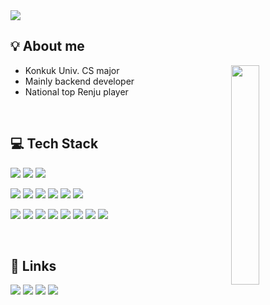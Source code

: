 <img src="https://capsule-render.vercel.app/api?type=waving&color=4cc3db&height=100&section=header" />

<h2>💡 About me</h2>

<p align="left">
  <img align="right" src="https://github-readme-stats.vercel.app/api/top-langs/?username=isoo127&layout=compact&langs_count=4&theme=transparent" width="30%" />
  <ul>
    <li>Konkuk Univ. CS major</li>
    <li>Mainly backend developer</li>
    <li>National top Renju player</li>
  </ul>
</p>
<br>

<h2>💻 Tech Stack</h2>

<!-- Languages -->
<p>
  <img src="https://img.shields.io/badge/Java-007396?style=flat-square&logo=openjdk&logoColor=white" />
  <img src="https://img.shields.io/badge/Kotlin-7F52FF?style=flat-square&logo=kotlin&logoColor=white" />
  <img src="https://img.shields.io/badge/C++-00599C?style=flat-square&logo=c%2b%2b&logoColor=white" />
</p>

<!-- Frameworks & DB -->
<p>
  <img src="https://img.shields.io/badge/Spring%20Boot-6DB33F?style=flat-square&logo=springboot&logoColor=white" />
  <img src="https://img.shields.io/badge/Hibernate-59666C?style=flat-square&logo=hibernate&logoColor=white" />
  <img src="https://img.shields.io/badge/Gradle-02303A?style=flat-square&logo=gradle&logoColor=white" />
  <img src="https://img.shields.io/badge/MySQL-4479A1?style=flat-square&logo=mysql&logoColor=white" />
  <img src="https://img.shields.io/badge/Redis-DC382D?style=flat-square&logo=redis&logoColor=white" />
  <img src="https://img.shields.io/badge/Android-3DDC84?style=flat-square&logo=android&logoColor=white" />
</p>

<!-- Tools -->
<p>
  <img src="https://img.shields.io/badge/IntelliJ%20IDEA-000000?style=flat-square&logo=intellijidea&logoColor=white" />
  <img src="https://img.shields.io/badge/Android%20Studio-3DDC84?style=flat-square&logo=androidstudio&logoColor=white" />
  <img src="https://img.shields.io/badge/VS%20Code-007ACC?style=flat-square&logo=visualstudiocode&logoColor=white" />
  <img src="https://img.shields.io/badge/Git-F05032?style=flat-square&logo=git&logoColor=white" />
  <img src="https://img.shields.io/badge/GitHub%20Actions-2088FF?style=flat-square&logo=githubactions&logoColor=white" />
  <img src="https://img.shields.io/badge/Docker-2496ED?style=flat-square&logo=docker&logoColor=white" />
  <img src="https://img.shields.io/badge/AWS-232F3E?style=flat-square&logo=amazonwebservices&logoColor=white" />
  <img src="https://img.shields.io/badge/Mockito-45B8D8?style=flat-square&logo=testinglibrary&logoColor=white" />
</p>
<br>

<h2>🔗 Links</h2>
<a href="https://isoo127.github.io"><img src="https://img.shields.io/badge/Tech%20Blog-181717?style=flat&logo=github&logoColor=white&link=https://isoo127.github.io"/></a>
<a href="https://www.renju.net/people/130071/"><img src="http://img.shields.io/badge/-Renju%20profile-blue?style=flat&logo=googletagmanager" /></a>
<a href="mailto:rdrniel12345@gmail.com"><img src="https://img.shields.io/badge/Email-EA4335?style=flat&logo=Gmail&logoColor=white&link=rdrniel12345@gmail.com"/></a>
<a href="https://solved.ac/profile/isoo_ksm"><img src="http://mazassumnida.wtf/api/mini/generate_badge?boj=isoo_ksm"/></a>
